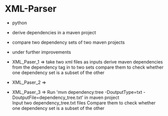 # XML-Parser
- python
- derive dependencies in a maven project 
- compare two dependency sets of two maven projects  
- under further improvements

- XML_Paser_1 => 
 take two xml files as inputs
 derive maven dependencies from the dependency tag in to two sets
 compare them to check whether one dependency set is a subset of the other
 
- XML_Paser_2 => 

- XML_Paser_3 => 
    Run 'mvn dependency:tree -DoutputType=txt -DoutputFile=dependency_tree.txt' in maven project  
    Input two dependency_tree.txt files
    Compare them to check whether one dependency set is a subset of the other

  
